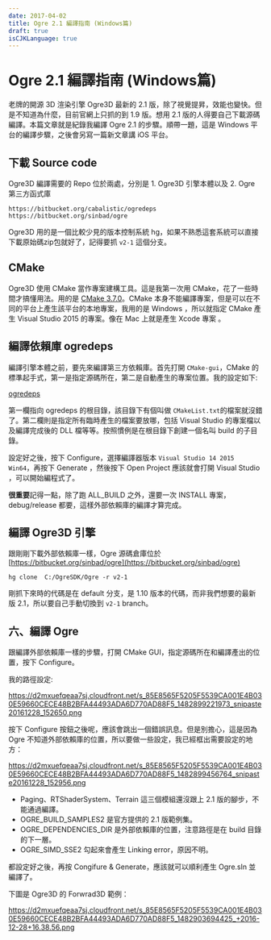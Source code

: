 ```yaml
---
date: 2017-04-02
title: Ogre 2.1 編譯指南 (Windows篇)
draft: true
isCJKLanguage: true
---
```

# Ogre 2.1 編譯指南 (Windows篇)
老牌的開源 3D 渲染引擎 Ogre3D 最新的 2.1 版，除了視覺提昇，效能也變快。但是不知道為什麼，目前官網上只抓的到 1.9 版。想用 2.1 版的人得要自己下載源碼編譯。本篇文章就是紀錄我編譯 Ogre 2.1 的步驟。順帶一題，這是 Windows 平台的編譯步驟，之後會另寫一篇新文章講 iOS 平台。

## 下載 Source code

Ogre3D 編譯需要的 Repo 位於兩處，分別是 1. Ogre3D 引擎本體以及 2. Ogre 第三方函式庫

```
https://bitbucket.org/cabalistic/ogredeps
https://bitbucket.org/sinbad/ogre
```

Ogre3D 用的是一個比較少見的版本控制系統 hg，如果不熟悉這套系統可以直接下載原始碼zip包就好了，記得要抓 `v2-1` 這個分支。

## CMake

Ogre3D 使用 CMake 當作專案建構工具。這是我第一次用 CMake，花了一些時間才搞懂用法。用的是 [CMake 3.7.0][0]。CMake 本身不能編譯專案，但是可以在不同的平台上產生該平台的本地專案，我用的是 Windows ，所以就指定 CMake 產生 Visual Studio 2015 的專案。像在 Mac 上就是產生 Xcode 專案 。

[0]: https://cmake.org/  "CMake official site"

## 編譯依賴庫  ogredeps

編譯引擎本體之前，要先來編譯第三方依賴庫。首先打開 `CMake-gui`，CMake 的標準起手式，第一是指定源碼所在，第二是自動產生的專案位置。我的設定如下:

[ogredeps](/img/cmake-ogredeps.png)

第一欄指向 ogredeps 的根目錄，該目錄下有個叫做 `CMakeList.txt`的檔案就沒錯了。第二欄則是指定所有臨時產生的檔案要放哪，包括 Visual Studio 的專案檔以及編譯完成後的 DLL 檔等等。按照慣例是在根目錄下創建一個名叫 build 的子目錄。


設定好之後，按下 Configure，選擇編譯器版本 `Visual Studio 14 2015 Win64`，再按下 Generate ，然後按下 Open Project 應該就會打開 Visual Studio ，可以開始編程式了。

**很重要**記得一點，除了跑 ALL_BUILD 之外，還要一次 INSTALL 專案，debug/release 都要，這樣外部依賴庫的編譯才算完成。

## 編譯 Ogre3D 引擎

跟剛剛下載外部依賴庫一樣，Ogre 源碼倉庫位於 [https://bitbucket.org/sinbad/ogre](https://bitbucket.org/sinbad/ogre)


    hg clone  C:/OgreSDK/Ogre -r v2-1

剛抓下來時的代碼是在 default 分支，是 1.10 版本的代碼，而非我們想要的最新版 2.1，所以要自己手動切換到 `v2-1` branch。

## 六、編譯 Ogre

跟編譯外部依賴庫一樣的步驟，打開 CMake GUI，指定源碼所在和編譯產出的位置，按下 Configure。

我的路徑設定:

https://d2mxuefqeaa7sj.cloudfront.net/s_85E8565F5205F5539CA001E4B030E59660CECE48B2BFA44493ADA6D770AD88F5_1482899221973_snipaste20161228_152650.png


按下 Configure 按鈕之後呢，應該會跳出一個錯誤訊息。但是別擔心，這是因為 Ogre 不知道外部依賴庫的位置，所以要做一些設定，我已經框出需要設定的地方：

https://d2mxuefqeaa7sj.cloudfront.net/s_85E8565F5205F5539CA001E4B030E59660CECE48B2BFA44493ADA6D770AD88F5_1482899456764_snipaste20161228_152956.png

- Paging、RTShaderSystem、Terrain 這三個模組還沒跟上 2.1 版的腳步，不能通過編譯。
- OGRE_BUILD_SAMPLES2 是官方提供的 2.1 版範例集。
- OGRE_DEPENDENCIES_DIR 是外部依賴庫的位置，注意路徑是在 build 目錄的下一層。
- OGRE_SIMD_SSE2 勾起來會產生 Linking error，原因不明。

都設定好之後，再按 Congifure & Generate，應該就可以順利產生 Ogre.sln 並編譯了。

下圖是 Ogre3D 的 Forwrad3D 範例：

https://d2mxuefqeaa7sj.cloudfront.net/s_85E8565F5205F5539CA001E4B030E59660CECE48B2BFA44493ADA6D770AD88F5_1482903694425_+2016-12-28+16.38.56.png


